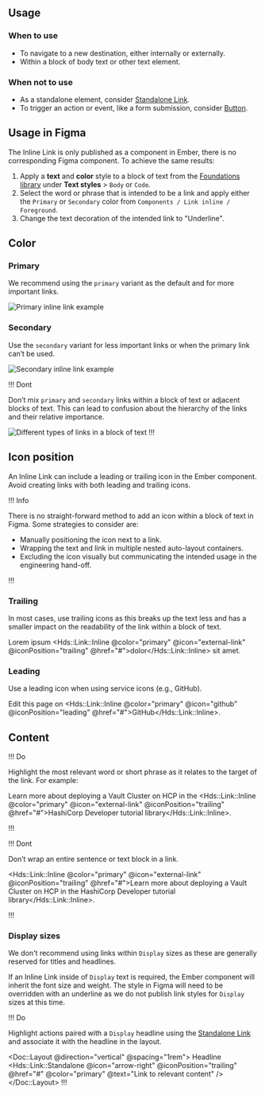 ## Usage

### When to use

- To navigate to a new destination, either internally or externally.
- Within a block of body text or other text element.

### When not to use

- As a standalone element, consider [Standalone Link](/components/link/standalone).
- To trigger an action or event, like a form submission, consider [Button](/components/button).

## Usage in Figma

The Inline Link is only published as a component in Ember, there is no corresponding Figma component. To achieve the same results:

1. Apply a **text** and **color** style to a block of text from the [Foundations library](https://www.figma.com/file/oQsMzMMnynfPWpMEt91OpH/HDS-Product---Foundations?type=design&node-id=2130%3A2&t=6XBReWOxMRTiW1Iv-1) under **Text styles** > `Body` or `Code`.
2. Select the word or phrase that is intended to be a link and apply either the `Primary` or `Secondary` color from `Components / Link inline / Foreground`.
3. Change the text decoration of the intended link to "Underline".

## Color

### Primary

We recommend using the `primary` variant as the default and for more important links.

![Primary inline link example](/assets/components/link/inline/link-inline-primary.png)

### Secondary

Use the `secondary` variant for less important links or when the primary link can’t be used.

![Secondary inline link example](/assets/components/link/inline/link-inline-secondary.png)

!!! Dont

Don’t mix `primary` and `secondary` links within a block of text or adjacent blocks of text. This can lead to confusion about the hierarchy of the links and their relative importance.

![Different types of links in a block of text](/assets/components/link/inline/link-inline-dont-mix.png)
!!!

## Icon position

An Inline Link can include a leading or trailing icon in the Ember component. Avoid creating links with both leading and trailing icons.

!!! Info

There is no straight-forward method to add an icon within a block of text in Figma. Some strategies to consider are:

- Manually positioning the icon next to a link.
- Wrapping the text and link in multiple nested auto-layout containers.
- Excluding the icon visually but communicating the intended usage in the engineering hand-off.

!!!

### Trailing

In most cases, use trailing icons as this breaks up the text less and has a smaller impact on the readability of the link within a block of text.

<span class="hds-typography-body-300">Lorem ipsum <Hds::Link::Inline @color="primary" @icon="external-link" @iconPosition="trailing" @href="#">dolor</Hds::Link::Inline> sit amet.</span>

### Leading

Use a leading icon when using service icons (e.g., GitHub).

<span class="hds-typography-body-300">Edit this page on <Hds::Link::Inline @color="primary" @icon="github" @iconPosition="leading" @href="#">GitHub</Hds::Link::Inline>.</span>

## Content

!!! Do

Highlight the most relevant word or short phrase as it relates to the target of the link. For example:

<span class="hds-typography-body-300">Learn more about deploying a Vault Cluster on HCP in the <Hds::Link::Inline @color="primary" @icon="external-link" @iconPosition="trailing" @href="#">HashiCorp Developer tutorial library</Hds::Link::Inline>.</span>

!!!

!!! Dont

Don’t wrap an entire sentence or text block in a link.

<span class="hds-typography-body-300"><Hds::Link::Inline @color="primary" @icon="external-link" @iconPosition="trailing" @href="#">Learn more about deploying a Vault Cluster on HCP in the HashiCorp Developer tutorial library</Hds::Link::Inline>.</span>

!!!

### Display sizes

We don't recommend using links within `Display` sizes as these are generally reserved for titles and headlines.

If an Inline Link inside of `Display` text is required, the Ember component will inherit the font size and weight. The style in Figma will need to be overridden with an underline as we do not publish link styles for `Display` sizes at this time.

!!! Do

Highlight actions paired with a `Display` headline using the [Standalone Link](/components/link/standalone) and associate it with the headline in the layout.

<Doc::Layout @direction="vertical" @spacing="1rem">
<span class="hds-typography-display-400 hds-font-family-sans-display hds-font-weight-bold">Headline</span>
<Hds::Link::Standalone @icon="arrow-right" @iconPosition="trailing" @href="#" @color="primary" @text="Link to relevant content" />
</Doc::Layout>
!!!

